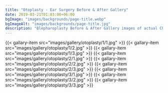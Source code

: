 ```yaml
---
title: "Otoplasty - Ear Surgery Before & After Gallery"
date: 2019-03-21T01:03:00+06:00
bgImage: "images/backgrounds/page-title.webp"
bgImageAlt: "images/backgrounds/page-title.jpg"
description: "Blepharoplasty Before & After Gallery images of actual Chicago patients of Dr. Michael Horn M.D., Renowned Chicago Plastic Surgeon. "
---
```



{{< gallary-item src="images/gallery/otoplasty/1/1.jpg" >}}
{{< gallary-item src="images/gallery/otoplasty/1/2.jpg" >}}
{{< gallary-item src="images/gallery/otoplasty/1/3.jpg" >}}
{{< gallary-item src="images/gallery/otoplasty/2/1.jpg" >}}
{{< gallary-item src="images/gallery/otoplasty/2/2.jpg" >}}
{{< gallary-item src="images/gallery/otoplasty/2/3.jpg" >}}
{{< gallary-item src="images/gallery/otoplasty/3/1.jpg" >}}
{{< gallary-item src="images/gallery/otoplasty/3/2.jpg" >}}
{{< gallary-item src="images/gallery/otoplasty/3/3.jpg" >}}


